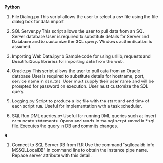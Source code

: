 <b>Python</b>

1. File Dialog.py
This script allows the user to select a csv file using the file dialog box for data import

2. SQL Server.py
This script allows the user to pull data from an SQL Server database 
User is required to substitute details for Server and Database and to customize the SQL query.
Windows authentication is assumed.

3. Importing Web Data.ipynb
Sample code for using urllib, requests and BeautifulSoup libraries for importing data from the web.

4. Oracle.py
This script allows the user to pull data from an Oracle database 
User is required to substitute details for hostname, port, service name in dsn_tns.
User must supply their user name and will be prompted for password on execution.
User must customize the SQL query.

5. Logging.py
Script to produce a log file with the start and end time of each script run. 
Useful for implementation with a task scheduler.

6. SQL Run DML queries.py
Useful for running DML queries such as insert or truncate statements.
Opens and reads in the sql script saved in *.sql file. 
Executes the query in DB and commits changes. 


<b>R</b>
1. Connect to SQL Server DB from R.R
Use the command "sqllocaldb info MSSQLLocalDB" in command line to obtain the instance pipe name.
Replace server attribute with this detail.
